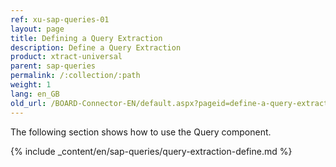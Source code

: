 ```yaml
---
ref: xu-sap-queries-01
layout: page
title: Defining a Query Extraction
description: Define a Query Extraction
product: xtract-universal
parent: sap-queries
permalink: /:collection/:path
weight: 1
lang: en_GB
old_url: /BOARD-Connector-EN/default.aspx?pageid=define-a-query-extraction
---
```

The following section shows how to use the Query component.


{% include _content/en/sap-queries/query-extraction-define.md %}